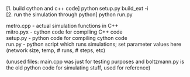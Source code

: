 [1. build cython and c++ code] python setup.py build_ext -i  
[2. run the simulation through python] python run.py  
  
  
metro.cpp - actual simulation functions in C++  
mitro.pyx - cython code for compiling C++ code  
setup.py - python code for compiling cython code   
run.py - python script which runs simulations; set parameter values here (network size, temp, # runs, # steps, etc)

(unused files: main.cpp was just for testing purposes and boltzmann.py is the old python code for simulating stuff, used for reference)
